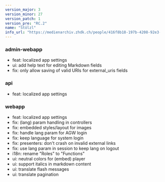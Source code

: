 ```yaml
---
version_major: 3
version_minor: 27
version_patch: 1
version_pre: "RC.2"
name: "Stölzl"
info_url: "https://medienarchiv.zhdk.ch/people/416f8b18-197b-4208-92e3-869967dacf92"
---
```


### admin-webapp

- feat: localized app settings
- ui: add help text for editing Markdown fields
- fix: only allow saving of valid URIs for external_uris fields

### api

- feat: localized app settings

### webapp

- feat: localized app settings
- fix: (lang) param handling in controllers
- fix: embedded styles/layout for images
- fix: handle lang param for AGW login
- fix: keep language for system login
- fix: presenters: don't crash on invalid external links
- fix: use lang param in session to keep lang on logout
- i18n: rename "Roles" to "Functions"
- ui: neutral colors for (embed) player
- ui: support italics in markdown content
- ui: translate flash messages
- ui: translate pagination
